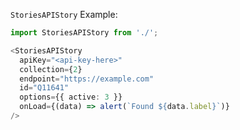 `StoriesAPIStory` Example:

```typescript jsx
import StoriesAPIStory from './';

<StoriesAPIStory
  apiKey="<api-key-here>"
  collection={2}
  endpoint="https://example.com"
  id="Q11641"
  options={{ active: 3 }}
  onLoad={(data) => alert(`Found ${data.label}`)}
/>
```
